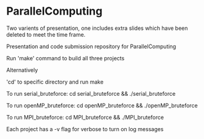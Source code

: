 # ParallelComputing

Two varients of presentation, one includes extra slides which have been deleted to meet the time frame.

Presentation and code submission repository for ParallelComputing 

Run 'make' command to build all three projects

Alternatively

'cd' to specific directory and run make

To run serial_bruteforce:
    cd serial_bruteforce && ./serial_bruteforce

To run openMP_bruteforce:
    cd openMP_bruteforce && ./openMP_bruteforce

To run MPI_bruteforce:
    cd MPI_bruteforce && ./MPI_bruteforce

Each project has a -v flag for verbose to turn on log messages
